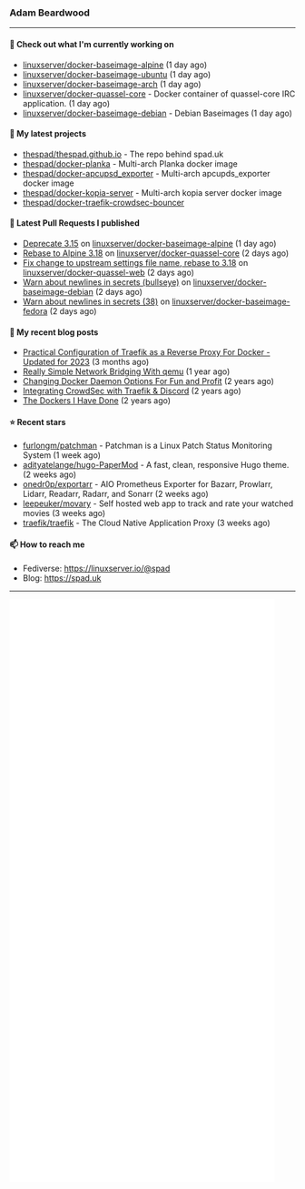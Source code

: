### Adam Beardwood
---
#### 👷 Check out what I'm currently working on

- [linuxserver/docker-baseimage-alpine](https://github.com/linuxserver/docker-baseimage-alpine) (1 day ago)
- [linuxserver/docker-baseimage-ubuntu](https://github.com/linuxserver/docker-baseimage-ubuntu) (1 day ago)
- [linuxserver/docker-baseimage-arch](https://github.com/linuxserver/docker-baseimage-arch) (1 day ago)
- [linuxserver/docker-quassel-core](https://github.com/linuxserver/docker-quassel-core) - Docker container of quassel-core IRC application. (1 day ago)
- [linuxserver/docker-baseimage-debian](https://github.com/linuxserver/docker-baseimage-debian) - Debian Baseimages (1 day ago)

#### 🌱 My latest projects

- [thespad/thespad.github.io](https://github.com/thespad/thespad.github.io) - The repo behind spad.uk
- [thespad/docker-planka](https://github.com/thespad/docker-planka) - Multi-arch Planka docker image
- [thespad/docker-apcupsd_exporter](https://github.com/thespad/docker-apcupsd_exporter) - Multi-arch apcupds_exporter docker image
- [thespad/docker-kopia-server](https://github.com/thespad/docker-kopia-server) - Multi-arch kopia server docker image 
- [thespad/docker-traefik-crowdsec-bouncer](https://github.com/thespad/docker-traefik-crowdsec-bouncer)

#### 🔨 Latest Pull Requests I published

- [Deprecate 3.15](https://github.com/linuxserver/docker-baseimage-alpine/pull/210) on [linuxserver/docker-baseimage-alpine](https://github.com/linuxserver/docker-baseimage-alpine) (1 day ago)
- [Rebase to Alpine 3.18](https://github.com/linuxserver/docker-quassel-core/pull/54) on [linuxserver/docker-quassel-core](https://github.com/linuxserver/docker-quassel-core) (2 days ago)
- [Fix change to upstream settings file name, rebase to 3.18](https://github.com/linuxserver/docker-quassel-web/pull/13) on [linuxserver/docker-quassel-web](https://github.com/linuxserver/docker-quassel-web) (2 days ago)
- [Warn about newlines in secrets (bullseye)](https://github.com/linuxserver/docker-baseimage-debian/pull/6) on [linuxserver/docker-baseimage-debian](https://github.com/linuxserver/docker-baseimage-debian) (2 days ago)
- [Warn about newlines in secrets (38)](https://github.com/linuxserver/docker-baseimage-fedora/pull/30) on [linuxserver/docker-baseimage-fedora](https://github.com/linuxserver/docker-baseimage-fedora) (2 days ago)

#### 📜 My recent blog posts

- [Practical Configuration of Traefik as a Reverse Proxy For Docker - Updated for 2023](https://www.spad.uk/posts/practical-configuration-of-traefik-as-a-reverse-proxy-for-docker-updated-for-2023/) (3 months ago)
- [Really Simple Network Bridging With qemu](https://www.spad.uk/posts/really-simple-network-bridging-with-qemu/) (1 year ago)
- [Changing Docker Daemon Options For Fun and Profit](https://www.spad.uk/posts/changing-docker-daemon-options-for-fun-and-profit/) (2 years ago)
- [Integrating CrowdSec with Traefik &amp; Discord](https://www.spad.uk/posts/integrating-crowdsec-with-traefik-discord/) (2 years ago)
- [The Dockers I Have Done](https://www.spad.uk/posts/the-dockers-i-have-done/) (2 years ago)

#### ⭐ Recent stars

- [furlongm/patchman](https://github.com/furlongm/patchman) - Patchman is a Linux Patch Status Monitoring System (1 week ago)
- [adityatelange/hugo-PaperMod](https://github.com/adityatelange/hugo-PaperMod) -  A fast, clean, responsive Hugo theme. (2 weeks ago)
- [onedr0p/exportarr](https://github.com/onedr0p/exportarr) - AIO Prometheus Exporter for Bazarr, Prowlarr, Lidarr, Readarr, Radarr, and Sonarr (2 weeks ago)
- [leepeuker/movary](https://github.com/leepeuker/movary) - Self hosted web app to track and rate your watched movies (3 weeks ago)
- [traefik/traefik](https://github.com/traefik/traefik) - The Cloud Native Application Proxy (3 weeks ago)

#### 📫 How to reach me
- Fediverse: https://linuxserver.io/@spad
- Blog: https://spad.uk
---
<img src="https://raw.githubusercontent.com/thespad/thespad/main/github-metrics.svg">
